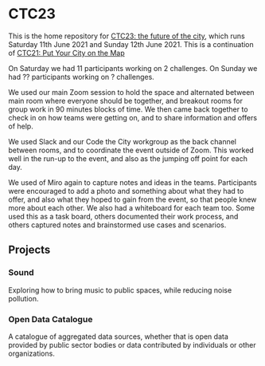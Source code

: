 # CTC23
This is the home repository for [CTC23: the future of the city](https://codethecity.org/ctc23-the-future-of-the-city/), which runs Saturday 11th June 2021 and Sunday 12th June 2021. This is a continuation of [CTC21: Put Your City on the Map](https://github.com/CodeTheCity/CTC21)

On Saturday we had 11 participants working on 2 challenges. On Sunday we had ?? participants working on ? challenges.

We used our main Zoom session to hold the space and alternated between main room where everyone should be together, and breakout rooms for group work in 90 minutes blocks of time. We then came back together to check in on how teams were getting on, and to share information and offers of help.

We used Slack and our Code the City workgroup as the back channel between rooms, and to coordinate the event outside of Zoom. This worked well in the run-up to the event, and also as the jumping off point for each day.

We used of Miro again to capture notes and ideas in the teams. Participants were encouraged to add a photo and something about what they had to offer, and also what they hoped to gain from the event, so that people knew more about each other. We also had a whiteboard for each team too. Some used this as a task board, others documented their work process, and others captured notes and brainstormed use cases and scenarios.


## Projects

### Sound
Exploring how to bring music to public spaces, while reducing noise pollution.

### Open Data Catalogue
A catalogue of aggregated data sources, whether that is open data provided by public sector bodies or data contributed by individuals or other organizations. 


